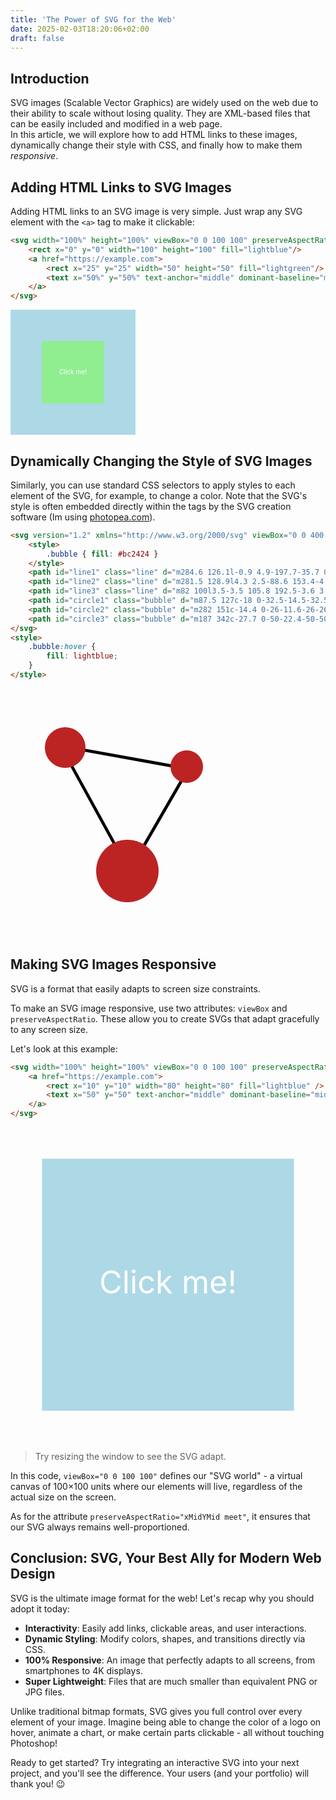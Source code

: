 ```yaml
---
title: 'The Power of SVG for the Web'
date: 2025-02-03T18:20:06+02:00
draft: false
---
```


 <style>
    a:hover{
        text-decoration: underline;
    }
</style>

## Introduction

SVG images (Scalable Vector Graphics) are widely used on the web due to their ability to scale without losing quality. They are XML-based files that can be easily included and modified in a web page.  
In this article, we will explore how to add HTML links to these images, dynamically change their style with CSS, and finally how to make them _responsive_.

## Adding HTML Links to SVG Images

Adding HTML links to an SVG image is very simple. Just wrap any SVG element with the `<a>` tag to make it clickable:

```html
<svg width="100%" height="100%" viewBox="0 0 100 100" preserveAspectRatio="xMidYMid meet" xmlns="http://www.w3.org/2000/svg">
    <rect x="0" y="0" width="100" height="100" fill="lightblue"/>
    <a href="https://example.com">
        <rect x="25" y="25" width="50" height="50" fill="lightgreen"/>
        <text x="50%" y="50%" text-anchor="middle" dominant-baseline="middle" fill="white" font-size="5px">Click me!</text>
    </a>
</svg>
```
<svg width="200" height="200" xmlns="http://www.w3.org/2000/svg">
    <rect x="0" y="0" width="200" height="200" fill="lightblue"/>
    <a href="https://example.com">
        <rect x="50" y="50" width="100" height="100" fill="lightgreen"/>
        <text x="50%" y="50%" text-anchor="middle" dominant-baseline="middle" fill="white" font-size="10px">Click me!</text>
    </a>
</svg>

## Dynamically Changing the Style of SVG Images

Similarly, you can use standard CSS selectors to apply styles to each element of the SVG, for example, to change a color. Note that the SVG's style is often embedded directly within the tags by the SVG creation software (Im using [photopea.com](photopea.com)).

```html
<svg version="1.2" xmlns="http://www.w3.org/2000/svg" viewBox="0 0 400 400" width="400" height="400">	
    <style>
        .bubble { fill: #bc2424 } 
    </style>
    <path id="line1" class="line" d="m284.6 126.1l-0.9 4.9-197.7-35.7 0.9-4.9z"/>
    <path id="line2" class="line" d="m281.5 128.9l4.3 2.5-88.6 153.4-4.3-2.5z"/>
    <path id="line3" class="line" d="m82 100l3.5-3.5 105.8 192.5-3.6 3.5z"/>
    <path id="circle1" class="bubble" d="m87.5 127c-18 0-32.5-14.5-32.5-32.5 0-18 14.5-32.5 32.5-32.5 18 0 32.5 14.5 32.5 32.5 0 18-14.5 32.5-32.5 32.5z"/>
    <path id="circle2" class="bubble" d="m282 151c-14.4 0-26-11.6-26-26 0-14.4 11.6-26 26-26 14.4 0 26 11.6 26 26 0 14.4-11.6 26-26 26z"/>
    <path id="circle3" class="bubble" d="m187 342c-27.7 0-50-22.4-50-50 0-27.6 22.3-50 50-50 27.7 0 50 22.4 50 50 0 27.6-22.3 50-50 50z"/>
</svg>
<style>
    .bubble:hover {
        fill: lightblue;
    }
</style>
```

<svg version="1.2" xmlns="http://www.w3.org/2000/svg" viewBox="0 0 400 400" width="400" height="400">	
    <style>
        .bubble { fill: #bc2424 } 
    </style>
    <path id="line1" class="line" d="m284.6 126.1l-0.9 4.9-197.7-35.7 0.9-4.9z"/>
    <path id="line2" class="line" d="m281.5 128.9l4.3 2.5-88.6 153.4-4.3-2.5z"/>
    <path id="line3" class="line" d="m82 100l3.5-3.5 105.8 192.5-3.6 3.5z"/>
    <path id="circle1" class="bubble" d="m87.5 127c-18 0-32.5-14.5-32.5-32.5 0-18 14.5-32.5 32.5-32.5 18 0 32.5 14.5 32.5 32.5 0 18-14.5 32.5-32.5 32.5z"/>
    <path id="circle2" class="bubble" d="m282 151c-14.4 0-26-11.6-26-26 0-14.4 11.6-26 26-26 14.4 0 26 11.6 26 26 0 14.4-11.6 26-26 26z"/>
    <path id="circle3" class="bubble" d="m187 342c-27.7 0-50-22.4-50-50 0-27.6 22.3-50 50-50 27.7 0 50 22.4 50 50 0 27.6-22.3 50-50 50z"/>
</svg>
<style>
    .bubble:hover {
        fill: lightblue;
    }
</style>

## Making SVG Images Responsive

SVG is a format that easily adapts to screen size constraints.

To make an SVG image responsive, use two attributes: `viewBox` and `preserveAspectRatio`. These allow you to create SVGs that adapt gracefully to any screen size.

Let's look at this example:

```html
<svg width="100%" height="100%" viewBox="0 0 100 100" preserveAspectRatio="xMidYMid meet" xmlns="http://www.w3.org/2000/svg">
    <a href="https://example.com">
        <rect x="10" y="10" width="80" height="80" fill="lightblue" />
        <text x="50" y="50" text-anchor="middle" dominant-baseline="middle" fill="white" font-size="10px">Click me!</text>
    </a>
</svg>
```

<svg width="100%" height="100%" viewBox="0 0 100 100" preserveAspectRatio="xMidYMid meet" xmlns="http://www.w3.org/2000/svg">
    <a href="https://example.com">
        <rect x="10" y="10" width="80" height="80" fill="lightblue" />
        <text x="50" y="50" text-anchor="middle" dominant-baseline="middle" fill="white" font-size="10px">Click me!</text>
    </a>
</svg>

> Try resizing the window to see the SVG adapt.

In this code, `viewBox="0 0 100 100"` defines our "SVG world" - a virtual canvas of 100×100 units where our elements will live, regardless of the actual size on the screen.

As for the attribute `preserveAspectRatio="xMidYMid meet"`, it ensures that our SVG always remains well-proportioned.

## Conclusion: SVG, Your Best Ally for Modern Web Design

SVG is the ultimate image format for the web! Let's recap why you should adopt it today:

- **Interactivity**: Easily add links, clickable areas, and user interactions.
- **Dynamic Styling**: Modify colors, shapes, and transitions directly via CSS.
- **100% Responsive**: An image that perfectly adapts to all screens, from smartphones to 4K displays.
- **Super Lightweight**: Files that are much smaller than equivalent PNG or JPG files.

Unlike traditional bitmap formats, SVG gives you full control over every element of your image. Imagine being able to change the color of a logo on hover, animate a chart, or make certain parts clickable - all without touching Photoshop!

Ready to get started? Try integrating an interactive SVG into your next project, and you'll see the difference. Your users (and your portfolio) will thank you! 😉